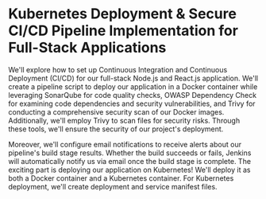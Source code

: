 # Kubernetes Deployment & Secure CI/CD Pipeline Implementation for Full-Stack Applications

We'll explore how to set up Continuous Integration and Continuous Deployment (CI/CD) for our full-stack Node.js and React.js application. We'll create a pipeline script to deploy our application in a Docker container while leveraging SonarQube for code quality checks, OWASP Dependency Check for examining code dependencies and security vulnerabilities, and Trivy for conducting a comprehensive security scan of our Docker images. Additionally, we'll employ Trivy to scan files for security risks. Through these tools, we'll ensure the security of our project's deployment.

Moreover, we'll configure email notifications to receive alerts about our pipeline's build stage results. Whether the build succeeds or fails, Jenkins will automatically notify us via email once the build stage is complete.
The exciting part is deploying our application on Kubernetes! We'll deploy it as both a Docker container and a Kubernetes container. For Kubernetes deployment, we'll create deployment and service manifest files.
